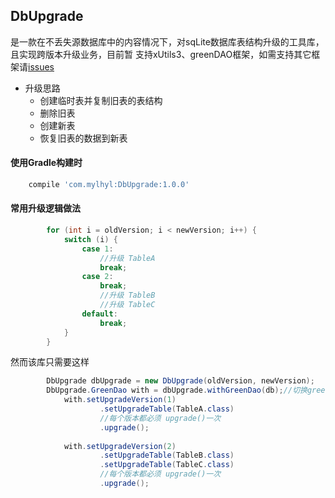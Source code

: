 ## DbUpgrade
是一款在不丢失源数据库中的内容情况下，对sqLite数据库表结构升级的工具库，且实现跨版本升级业务，目前暂
支持xUtils3、greenDAO框架，如需支持其它框架请[issues](https://github.com/mylhyl/Android-DbUpgrade/issues)
  * 升级思路
    - 创建临时表并复制旧表的表结构
    - 删除旧表
    - 创建新表
    - 恢复旧表的数据到新表

#### 使用Gradle构建时
```javascript
    compile 'com.mylhyl:DbUpgrade:1.0.0'
```
    
#### 常用升级逻辑做法
```java
        for (int i = oldVersion; i < newVersion; i++) {
            switch (i) {
                case 1:
                    //升级 TableA
                    break;
                case 2:
                    break;
                    //升级 TableB
                    //升级 TableC
                default:
                    break;
            }
        }
```
然而该库只需要这样
```java
        DbUpgrade dbUpgrade = new DbUpgrade(oldVersion, newVersion);
        DbUpgrade.GreenDao with = dbUpgrade.withGreenDao(db);//切换greenDao
            with.setUpgradeVersion(1)
                    .setUpgradeTable(TableA.class)
                    //每个版本都必须 upgrade()一次
                    .upgrade();
        
            with.setUpgradeVersion(2)
                    .setUpgradeTable(TableB.class)
                    .setUpgradeTable(TableC.class)
                    //每个版本都必须 upgrade()一次
                    .upgrade();
```
